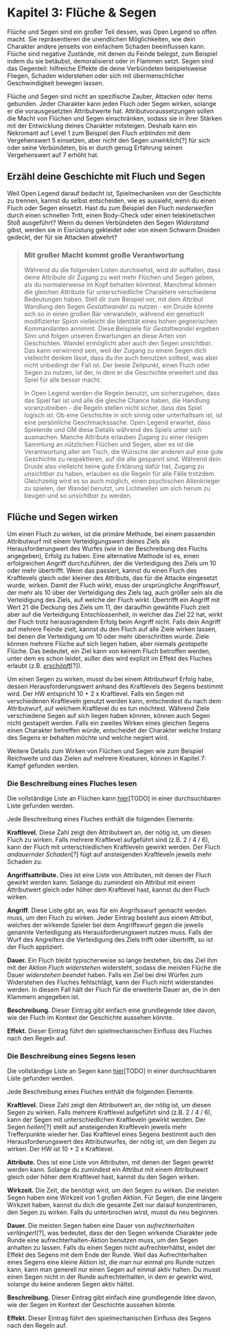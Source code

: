 # Kapitel 3: Flüche & Segen
Flüche und Segen sind ein großer Teil dessen, was Open Legend so offen macht. Sie repräsentieren die unendlichen Möglichkeiten, wie dein Charakter andere jenseits von einfachem Schaden beeinflussen kann. Flüche sind negative Zustände, mit denen du Feinde belegst, zum Beispiel indem du sie betäubst, demoralisierst oder in Flammen setzt. Segen sind das Gegenteil: hilfreiche Effekte die deine Verbündeten beispielsweise Fliegen, Schaden widerstehen oder sich mit übermenschlicher Geschwindigkeit bewegen lassen.

Flüche und Segen sind nicht an spezifische Zauber, Attacken oder Items gebunden. Jeder Charakter kann jeden Fluch oder Segen wirken, solange er die vorausgesetzten Attributwerte hat. Attributvoraussetzungen sollen die Macht von Flüchen und Segen einschränken, sodass sie in ihrer Stärken mit der Entwicklung deines Charakter mitsteigen. Deshalb kann ein Nekromant auf Level 1 zum Beispiel den Fluch *erblinden* mit dem Vergehenswert 5 einsetzen, aber nicht den Segen *unwirklich*[?] für sich oder seine Verbündeten, bis er durch genug Erfahrung seinen Vergehenswert auf 7 erhöht hat.
## Erzähl deine Geschichte mit Fluch und Segen
Weil Open Legend darauf bedacht ist, Spielmechaniken von der Geschichte zu trennen, kannst du selbst entscheiden, wie es aussieht, wenn du einen Fluch oder Segen einsetzt. Hast du zum Beispiel den Fluch *niederwerfen* durch einen schnellen Tritt, einen Body-Check oder einen telekinetischen Stoß ausgeführt? Wenn du deinen Verbündeten den Segen *Widerstand* gibst, werden sie in Eisrüstung gekleidet oder von einem Schwarm Droiden gedeckt, der für sie Attacken abwehrt?

> ### Mit großer Macht kommt große Verantwortung
> Während du die folgenden Listen durchsiehst, wird dir auffallen, dass deine Attribute dir Zugang zu weit mehr Flüchen und Segen geben, als du normalerweise im Kopf behalten könntest. Manchmal können die gleichen Attribute für unterschiedliche Charaktere verschiedene Bedeutungen haben. Stell dir zum Beispiel vor, mit dem Attribut Wandlung den Segen *Gestaltwandel* zu nutzen - ein Druide könnte sich so in einen großen Bär verwandeln, während ein genetisch modifizierter Spion vielleicht die Identität eines hohen gegnerischen Kommandanten annimmt. Diese Beispiele für *Gestaltwandel* ergeben Sinn und folgen unseren Erwartungen an diese Arten von Geschichten. Wandel ermöglicht aber auch den Segen *unsichtbar*. Das kann verwirrend sein, weil der Zugang zu einem Segen dich vielleicht denken lässt, dass du ihn auch benutzen solltest, was aber nicht unbedingt der Fall ist. Der beste Zeitpunkt, einen Fluch oder Segen zu nutzen, ist der, in dem er die Geschichte erweitert und das Spiel für alle besser macht.
> 
> In Open Legend werden die Regeln benutzt, um sicherzugehen, dass das Spiel fair ist und alle die gleiche Chance haben, die Handlung voranzutreiben - die Regeln stellen nicht sicher, dass das Spiel logisch ist. Ob eine Geschichte in sich sinnig oder unterhaltsam ist, ist eine persönliche Geschmackssache. Open Legend erwartet, dass Spielende und GM diese Details während des Spiels unter sich ausmachen. Manche Attribute erlauben Zugang zu einer riesigen Sammlung an nützlichen Flüchen und Segen, aber es ist die Verantwortung aller am Tisch, die Wünsche der anderen auf eine gute Geschichte zu respektieren, auf die alle gespannt sind. Während dein Druide also vielleicht keine gute Erklärung dafür hat, Zugang zu *unsichtbar* zu haben, erlauben es die Regeln für alle Fälle trotzdem. Gleichzeitig wird es so auch möglich, einen psychischen Alienkrieger zu spielen, der Wandel benutzt, um Lichtwellen um sich herum zu beugen und so *unsichtbar* zu werden.

## Flüche und Segen wirken
Um einen Fluch zu wirken, ist die primäre Methode, bei einem passenden Attributwurf mit einem Verteidigungswert deines Ziels als Herausforderungwert des Wurfes (wie in der Beschreibung des Fluchs angegeben), Erfolg zu haben. Eine alternative Methode ist es, einen erfolgreichen Angriff durchzuführen, der die Verteidigung des Ziels um 10 oder mehr übertrifft. Wenn das passiert, kannst du einen Fluch des Kraftlevels gleich oder kleiner des Attributs, das für die Attacke eingesetzt wurde, wirken. Damit der Fluch wirkt, muss der ursprüngliche Angriffswurf, der mehr als 10 über der Verteidigung des Ziels lag, auch größer sein als die Verteidigung des Ziels, auf welche der Fluch wirkt. Übertrifft ein Angriff mit Wert 21 die Deckung des Ziels um 11, der daraufhin gewählte Fluch zielt aber auf die Verteidigung Entschlossenheit, in welcher das Ziel 22 hat, wirkt der Fluch trotz herausragendem Erfolg beim Angriff nicht. Falls dein Angriff auf mehrere Feinde zielt, kannst du den Fluch auf alle Ziele wirken lassen, bei denen die Verteidigung um 10 oder mehr überschritten wurde. Ziele können mehrere Flüche auf sich liegen haben, aber niemals *gestapelte* Flüche. Das bedeutet, ein Ziel kann von keinem Fluch betroffen werden, unter dem es schon leidet, außer dies wird explizit im Effekt des Fluches erlaubt (z.B. [*erschöpft*](http://www.openlegendrpg.com/banes/fatigued)[?]).

Um einen Segen zu wirken, musst du bei einem Attributwurf Erfolg habe, dessen Herausforderungswert anhand des Kraftlevels des Segens bestimmt wird. Der HW entspricht 10 + 2 x Kraftlevel. Falls ein Segen mit verschiedenen Kraftleveln genutzt werden kann, entscheidest du nach dem Attributwurf, auf welchem Kraftlevel du es tun möchtest. Während Ziele verschiedene Segen auf sich liegen haben können, können auch Segen nicht gestapelt werden. Falls ein zweites Wirken eines gleichen Segens einen Charakter betreffen würde, entscheidet der Charakter welche Instanz des Segens er behalten möchte und welche negiert wird. 

Weitere Details zum Wirken von Flüchen und Segen wie zum Beispiel Reichweite und das Zielen auf mehrere Kreaturen, können in Kapitel 7: Kampf gefunden werden.
### Die Beschreibung eines Fluches lesen
Die vollständige Liste an Flüchen kann [hier](http://openlegendrpg.com/banes)[TODO] in einer durchsuchbaren Liste gefunden werden.

Jede Beschreibung eines Fluches enthält die folgenden Elemente.

**Kraftlevel.** Diese Zahl zeigt den Attributwert an, der nötig ist, um diesen Fluch zu wirken. Falls mehrere Kraftlevel aufgeführt sind (z.B. 2 / 4 / 6), kann der Fluch mit unterschiedlichen Kraftleveln gewirkt werden. Der Fluch *andauernder Schaden*[?] fügt auf ansteigenden Kraftleveln jeweils mehr Schaden zu.

**Angriffsattribute.** Dies ist eine Liste von Attributen, mit denen der Fluch gewirkt werden kann. Solange du zumindest ein Attribut mit einem Attributwert gleich oder höher dem Kraftlevel hast, kannst du den Fluch wirken.

**Angriff.** Diese Liste gibt an, was für ein Angrifsswurf gemacht werden muss, um den Fluch zu wirken. Jeder Eintrag besteht aus einem Attribut, welches der wirkende Spieler bei dem Angriffswurf gegen die jeweils genannte Verteidigung als Herausforderungswert nutzen muss. Falls der Wurf des Angreifers die Verteidigung des Ziels trifft oder übertrifft, so ist der Fluch appliziert.

**Dauer.** Ein Fluch bleibt typischerweise so lange bestehen, bis das Ziel ihm mit der Aktion *Fluch widerstehen* widersteht, sodass die meisten Flüche die Dauer *widerstehen beendet* haben. Falls ein Ziel bei drei Würfen zum Widerstehen des Fluches fehlschlägt, kann der Fluch nicht widerstanden werden. In diesem Fall hält der Fluch für die erweiterte Dauer an, die in den Klammern angegeben ist.

**Beschreibung.** Dieser Eintrag gibt einfach eine grundlegende Idee davon, wie der Fluch im Kontext der Geschichte aussehen könnte.

**Effekt.** Dieser Eintrag führt den spielmechanischen Einfluss des Fluches nach den Regeln auf.
### Die Beschreibung eines Segens lesen
Die vollständige Liste an Segen kann [hier](http://openlegendrpg.com/boons)[TODO] in einer durchsuchbaren Liste gefunden werden.

Jede Beschreibung eines Fluches enthält die folgenden Elemente.

**Kraftlevel.** Diese Zahl zeigt den Attributwert an, der nötig ist, um diesen Segen zu wirken. Falls mehrere Kraftlevel aufgeführt sind (z.B. 2 / 4 / 6), kann der Segen mit unterschiedlichen Kraftleveln gewirkt werden. Der Segen *heilen*[?] stellt auf ansteigenden Kraftleveln jeweils mehr Trefferpunkte wieder her. Das Kraftlevel eines Segens bestimmt auch den Herausforderungswert des Attributwurfes, der nötig ist, um den Segen zu wirken. Der HW ist 10 + 2 x Kraftlevel.

**Attribute.** Dies ist eine Liste von Attributen, mit denen der Segen gewirkt werden kann. Solange du zumindest ein Attribut mit einem Attributwert gleich oder höher dem Kraftlevel hast, kannst du den Segen wirken.

**Wirkzeit.** Die Zeit, die benötigt wird, um den Segen zu wirken. Die meisten Segen haben eine Wirkzeit von 1 großen Aktion. Für Segen, die eine längere Wirkzeit haben, kannst du dich die gesamte Zeit nur darauf konzentrieren, den Segen zu wirken. Falls du unterbrochen wirst, musst du neu beginnen.

**Dauer.** Die meisten Segen haben eine Dauer von *aufrechterhalten verlängert*[?], was bedeutet, dass der den Segen wirkende Charakter jede Runde eine aufrechterhalten-Aktion benutzen muss, um den Segen anhalten zu lassen. Falls du einen Segen nicht aufrechterhältst, endet der Effekt des Segens mit dem Ende der Runde. Weil das Aufrechterhalten eines Segens eine kleine Aktion ist, die man nur einmal pro Runde nutzen kann, kann man generell nur einen Segen auf einmal aktiv halten. Du musst einen Segen nicht in der Runde aufrechterhalten, in dem er gewirkt wird, solange du keine anderen Segen aktiv hältst.

**Beschreibung.** Dieser Eintrag gibt einfach eine grundlegende Idee davon, wie der Segen im Kontext der Geschichte aussehen könnte.

**Effekt.** Dieser Eintrag führt den spielmechanischen Einfluss des Segens nach den Regeln auf.